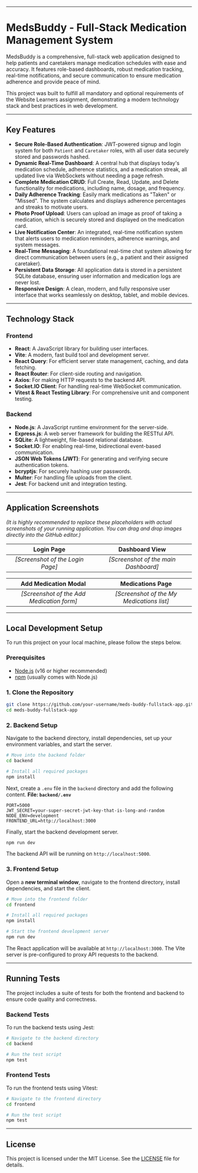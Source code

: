 
-----

# MedsBuddy - Full-Stack Medication Management System

MedsBuddy is a comprehensive, full-stack web application designed to help patients and caretakers manage medication schedules with ease and accuracy. It features role-based dashboards, robust medication tracking, real-time notifications, and secure communication to ensure medication adherence and provide peace of mind.

This project was built to fulfill all mandatory and optional requirements of the Website Learners assignment, demonstrating a modern technology stack and best practices in web development.

-----

## Key Features

  - **Secure Role-Based Authentication**: JWT-powered signup and login system for both `Patient` and `Caretaker` roles, with all user data securely stored and passwords hashed.
  - **Dynamic Real-Time Dashboard**: A central hub that displays today's medication schedule, adherence statistics, and a medication streak, all updated live via WebSockets without needing a page refresh.
  - **Complete Medication CRUD**: Full Create, Read, Update, and Delete functionality for medications, including name, dosage, and frequency.
  - **Daily Adherence Tracking**: Easily mark medications as "Taken" or "Missed". The system calculates and displays adherence percentages and streaks to motivate users.
  - **Photo Proof Upload**: Users can upload an image as proof of taking a medication, which is securely stored and displayed on the medication card.
  - **Live Notification Center**: An integrated, real-time notification system that alerts users to medication reminders, adherence warnings, and system messages.
  - **Real-Time Messaging**: A foundational real-time chat system allowing for direct communication between users (e.g., a patient and their assigned caretaker).
  - **Persistent Data Storage**: All application data is stored in a persistent SQLite database, ensuring user information and medication logs are never lost.
  - **Responsive Design**: A clean, modern, and fully responsive user interface that works seamlessly on desktop, tablet, and mobile devices.

-----

## Technology Stack

### **Frontend**

  - **React**: A JavaScript library for building user interfaces.
  - **Vite**: A modern, fast build tool and development server.
  - **React Query**: For efficient server state management, caching, and data fetching.
  - **React Router**: For client-side routing and navigation.
  - **Axios**: For making HTTP requests to the backend API.
  - **Socket.IO Client**: For handling real-time WebSocket communication.
  - **Vitest & React Testing Library**: For comprehensive unit and component testing.

### **Backend**

  - **Node.js**: A JavaScript runtime environment for the server-side.
  - **Express.js**: A web server framework for building the RESTful API.
  - **SQLite**: A lightweight, file-based relational database.
  - **Socket.IO**: For enabling real-time, bidirectional event-based communication.
  - **JSON Web Tokens (JWT)**: For generating and verifying secure authentication tokens.
  - **bcryptjs**: For securely hashing user passwords.
  - **Multer**: For handling file uploads from the client.
  - **Jest**: For backend unit and integration testing.

-----

## Application Screenshots

*(It is highly recommended to replace these placeholders with actual screenshots of your running application. You can drag and drop images directly into the GitHub editor.)*

| Login Page | Dashboard View |
| :---: | :---: |
| *[Screenshot of the Login Page]* | *[Screenshot of the main Dashboard]* |

| Add Medication Modal | Medications Page |
| :---: | :---: |
| *[Screenshot of the Add Medication form]* | *[Screenshot of the My Medications list]* |

-----

## Local Development Setup

To run this project on your local machine, please follow the steps below.

### Prerequisites

  - [Node.js](https://nodejs.org/) (v16 or higher recommended)
  - [npm](https://www.npmjs.com/) (usually comes with Node.js)

### 1\. Clone the Repository

```bash
git clone https://github.com/your-username/meds-buddy-fullstack-app.git
cd meds-buddy-fullstack-app
```

### 2\. Backend Setup

Navigate to the backend directory, install dependencies, set up your environment variables, and start the server.

```bash
# Move into the backend folder
cd backend

# Install all required packages
npm install
```

Next, create a `.env` file in the `backend` directory and add the following content.
**File: `backend/.env`**

```
PORT=5000
JWT_SECRET=your-super-secret-jwt-key-that-is-long-and-random
NODE_ENV=development
FRONTEND_URL=http://localhost:3000
```

Finally, start the backend development server.

```bash
npm run dev
```

The backend API will be running on `http://localhost:5000`.

### 3\. Frontend Setup

Open a **new terminal window**, navigate to the frontend directory, install dependencies, and start the client.

```bash
# Move into the frontend folder
cd frontend

# Install all required packages
npm install

# Start the frontend development server
npm run dev
```

The React application will be available at `http://localhost:3000`. The Vite server is pre-configured to proxy API requests to the backend.

-----

## Running Tests

The project includes a suite of tests for both the frontend and backend to ensure code quality and correctness.

### Backend Tests

To run the backend tests using Jest:

```bash
# Navigate to the backend directory
cd backend

# Run the test script
npm test
```

### Frontend Tests

To run the frontend tests using Vitest:

```bash
# Navigate to the frontend directory
cd frontend

# Run the test script
npm test
```

-----

## License

This project is licensed under the MIT License. See the [LICENSE](LICENSE.md) file for details.
